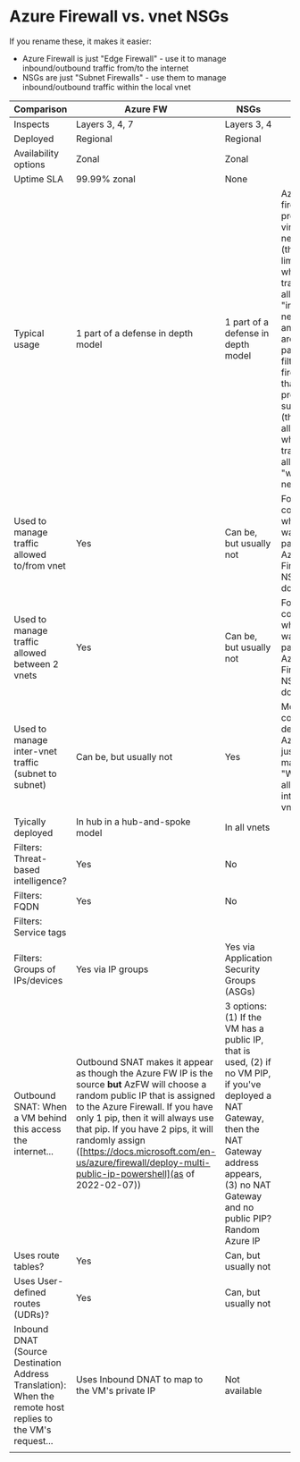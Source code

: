 # Azure Firewall vs. vnet NSGs

If you rename these, it makes it easier:
- Azure Firewall is just "Edge Firewall" - use it to manage inbound/outbound traffic from/to the internet
- NSGs are just "Subnet Firewalls" - use them to manage inbound/outbound traffic within the local vnet

|Comparison   	| Azure FW  	| NSGs   	| Notes 	|
|---	|---	|---	|---	|
|Inspects   	| Layers 3, 4, 7   	| Layers 3, 4  	|   	|
|Deployed  	| Regional   	|Regional   	|   	|
|Availability options   	|Zonal   	|Zonal   	|   	|
|Uptime SLA   	|99.99% zonal   	|None   	|   	|
|Typical usage   	|1 part of a defense in depth model   	|1 part of a defense in depth model   	|AzFW is a firewall to protect virtual networks (thus limiting what traffic is allowed "into the network"), and NSGs are packet-filtering firewalls that protect subnets (this allowing what traffic is allowed "within the network") |
|Used to manage traffic allowed to/from vnet   	|Yes   	|Can be, but usually not   	|For companies who don't want to pay for Azure Firewall, NSGs can do this   	|
|Used to manage traffic allowed between 2 vnets   	|Yes   	|Can be, but usually not   	|For companies who don't want to pay for Azure Firewall, NSGs can do this   	|
|Used to manage inter-vnet traffic (subnet to subnet)   	|Can be, but usually not   	|Yes   	|Most companies deploy Azure FW just to manage "What's allowed into the vnet"   	|
|Tyically deployed 	|In hub in a hub-and-spoke model  	|In all vnets   	|   	|
|Filters: Threat-based intelligence?   	|Yes  	|No   	|   	|
|Filters: FQDN   	|Yes  	|No   	|   	|
|Filters: Service tags    	|   	|   	|   	|
|Filters: Groups of IPs/devices   	|Yes via IP groups   	|Yes via Application Security Groups (ASGs)   	|   	|
|Outbound SNAT: When a VM behind this access the internet...   	|Outbound SNAT makes it appear as though the Azure FW IP is the source **but** AzFW will choose a random public IP that is assigned to the Azure Firewall. If you have only 1 pip, then it will always use that pip. If you have 2 pips, it will randomly assign ([https://docs.microsoft.com/en-us/azure/firewall/deploy-multi-public-ip-powershell](as of 2022-02-07))  	|3 options: (1) If the VM has a public IP, that is used, (2) if no VM PIP, if you've deployed a NAT Gateway, then the NAT Gateway address appears, (3) no NAT Gateway and no public PIP? Random Azure IP   	|   	|
|Uses route tables?   	|Yes   	|Can, but usually not   	|   	|
|Uses User-defined routes (UDRs)?   	|Yes   	|Can, but usually not 	|   	|
|Inbound DNAT (Source Destination Address Translation): When the remote host replies to the VM's request...   	|Uses Inbound DNAT to map to the VM's private IP   	| Not available  	|   	|
|   	|   	|   	|   	|
